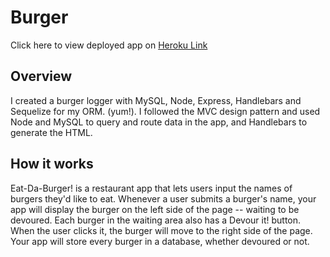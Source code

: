 # Burger

Click here to view deployed app on [Heroku Link](https://burger-app-ch.herokuapp.com/)

## Overview
I created a burger logger with MySQL, Node, Express, Handlebars and Sequelize for my ORM. (yum!). I followed the MVC design pattern and used Node and MySQL to query and route data in the app, and Handlebars to generate the HTML.

## How it works

Eat-Da-Burger! is a restaurant app that lets users input the names of burgers they'd like to eat.
Whenever a user submits a burger's name, your app will display the burger on the left side of the page -- waiting to be devoured.
Each burger in the waiting area also has a Devour it! button. When the user clicks it, the burger will move to the right side of the page.
Your app will store every burger in a database, whether devoured or not.
